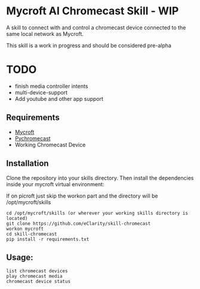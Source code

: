 # Mycroft AI Chromecast Skill - WIP

A skill to connect with and control a chromecast device connected to the same local network as Mycroft.

This skill is a work in progress and should be considered pre-alpha


# TODO

- finish media controller intents
- multi-device-support
- Add youtube and other app support


## Requirements
- [Mycroft](https://docs.mycroft.ai/installing.and.running/installation)
- [Pychromecast](https://github.com/balloob/pychromecast)
- Working Chromecast Device

## Installation

Clone the repository into your skills directory. Then install the
dependencies inside your mycroft virtual environment:

If on picroft just skip the workon part and the directory will be /opt/mycroft/skills

```
cd /opt/mycroft/skills (or wherever your working skills directory is located)
git clone https://github.com/eClarity/skill-chromecast
workon mycroft
cd skill-chromecast
pip install -r requirements.txt
```

## Usage:

    list chromecast devices
    play chromecast media
    chromecast device status

